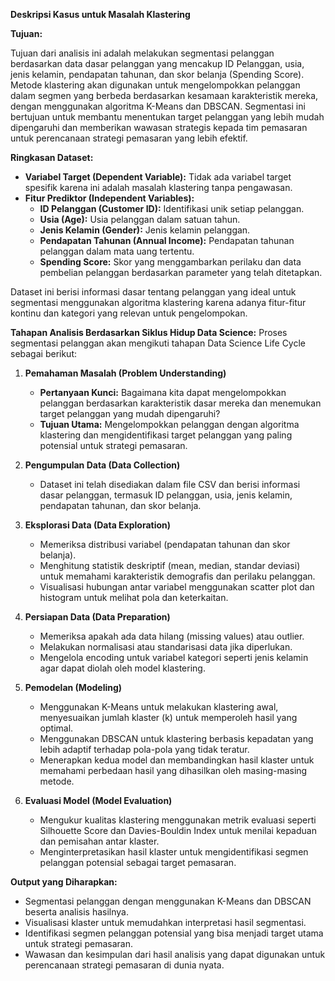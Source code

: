 **Deskripsi Kasus untuk Masalah Klastering**

**Tujuan:**

Tujuan dari analisis ini adalah melakukan segmentasi pelanggan berdasarkan data dasar pelanggan yang mencakup ID Pelanggan, usia, jenis kelamin, pendapatan tahunan, dan skor belanja (Spending Score). Metode klastering akan digunakan untuk mengelompokkan pelanggan dalam segmen yang berbeda berdasarkan kesamaan karakteristik mereka, dengan menggunakan algoritma K-Means dan DBSCAN. Segmentasi ini bertujuan untuk membantu menentukan target pelanggan yang lebih mudah dipengaruhi dan memberikan wawasan strategis kepada tim pemasaran untuk perencanaan strategi pemasaran yang lebih efektif.

**Ringkasan Dataset:**
- **Variabel Target (Dependent Variable):** Tidak ada variabel target spesifik karena ini adalah masalah klastering tanpa pengawasan.
- **Fitur Prediktor (Independent Variables):**
  - **ID Pelanggan (Customer ID):** Identifikasi unik setiap pelanggan.
  - **Usia (Age):** Usia pelanggan dalam satuan tahun.
  - **Jenis Kelamin (Gender):** Jenis kelamin pelanggan.
  - **Pendapatan Tahunan (Annual Income):** Pendapatan tahunan pelanggan dalam mata uang tertentu.
  - **Spending Score:** Skor yang menggambarkan perilaku dan data pembelian pelanggan berdasarkan parameter yang telah ditetapkan.

Dataset ini berisi informasi dasar tentang pelanggan yang ideal untuk segmentasi menggunakan algoritma klastering karena adanya fitur-fitur kontinu dan kategori yang relevan untuk pengelompokan.

**Tahapan Analisis Berdasarkan Siklus Hidup Data Science:**
Proses segmentasi pelanggan akan mengikuti tahapan Data Science Life Cycle sebagai berikut:

1. **Pemahaman Masalah (Problem Understanding)**
   - **Pertanyaan Kunci:** Bagaimana kita dapat mengelompokkan pelanggan berdasarkan karakteristik dasar mereka dan menemukan target pelanggan yang mudah dipengaruhi?
   - **Tujuan Utama:** Mengelompokkan pelanggan dengan algoritma klastering dan mengidentifikasi target pelanggan yang paling potensial untuk strategi pemasaran.
  
2. **Pengumpulan Data (Data Collection)**
   - Dataset ini telah disediakan dalam file CSV dan berisi informasi dasar pelanggan, termasuk ID pelanggan, usia, jenis kelamin, pendapatan tahunan, dan skor belanja.

3. **Eksplorasi Data (Data Exploration)**
   - Memeriksa distribusi variabel (pendapatan tahunan dan skor belanja).
   - Menghitung statistik deskriptif (mean, median, standar deviasi) untuk memahami karakteristik demografis dan perilaku pelanggan.
   - Visualisasi hubungan antar variabel menggunakan scatter plot dan histogram untuk melihat pola dan keterkaitan.

4. **Persiapan Data (Data Preparation)**
   - Memeriksa apakah ada data hilang (missing values) atau outlier.
   - Melakukan normalisasi atau standarisasi data jika diperlukan.
   - Mengelola encoding untuk variabel kategori seperti jenis kelamin agar dapat diolah oleh model klastering.

5. **Pemodelan (Modeling)**
   - Menggunakan K-Means untuk melakukan klastering awal, menyesuaikan jumlah klaster (k) untuk memperoleh hasil yang optimal.
   - Menggunakan DBSCAN untuk klastering berbasis kepadatan yang lebih adaptif terhadap pola-pola yang tidak teratur.
   - Menerapkan kedua model dan membandingkan hasil klaster untuk memahami perbedaan hasil yang dihasilkan oleh masing-masing metode.

6. **Evaluasi Model (Model Evaluation)**
   - Mengukur kualitas klastering menggunakan metrik evaluasi seperti Silhouette Score dan Davies-Bouldin Index untuk menilai kepaduan dan pemisahan antar klaster.
   - Menginterpretasikan hasil klaster untuk mengidentifikasi segmen pelanggan potensial sebagai target pemasaran.

**Output yang Diharapkan:**
- Segmentasi pelanggan dengan menggunakan K-Means dan DBSCAN beserta analisis hasilnya.
- Visualisasi klaster untuk memudahkan interpretasi hasil segmentasi.
- Identifikasi segmen pelanggan potensial yang bisa menjadi target utama untuk strategi pemasaran.
- Wawasan dan kesimpulan dari hasil analisis yang dapat digunakan untuk perencanaan strategi pemasaran di dunia nyata.
